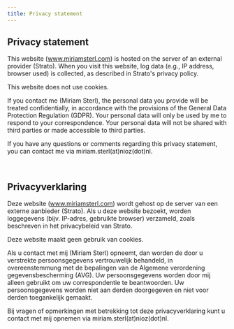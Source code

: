 ```yaml
---
title: Privacy statement
---
```


## Privacy statement

This website (www.miriamsterl.com) is hosted on the server of an external provider (Strato). When you visit this website, log data (e.g., IP address, browser used) is collected, as described in Strato's privacy policy.

This website does not use cookies.

If you contact me (Miriam Sterl), the personal data you provide will be treated confidentially, in accordance with the provisions of the General Data Protection Regulation (GDPR). Your personal data will only be used by me to respond to your correspondence. Your personal data will not be shared with third parties or made accessible to third parties.

If you have any questions or comments regarding this privacy statement, you can contact me via miriam.sterl(at)nioz(dot)nl.

&nbsp;
&nbsp;


## Privacyverklaring

Deze website (www.miriamsterl.com) wordt gehost op de server van een externe aanbieder (Strato). Als u deze website bezoekt, worden loggegevens (bijv. IP-adres, gebruikte browser) verzameld, zoals beschreven in het privacybeleid van Strato.

Deze website maakt geen gebruik van cookies.

Als u contact met mij (Miriam Sterl) opneemt, dan worden de door u verstrekte persoonsgegevens vertrouwelijk behandeld, in overeenstemmung met de bepalingen van de Algemene verordening gegevensbescherming (AVG). Uw persoonsgegevens worden door mij alleen gebruikt om uw correspondentie te beantwoorden. Uw persoonsgegevens worden niet aan derden doorgegeven en niet voor derden toegankelijk gemaakt.

Bij vragen of opmerkingen met betrekking tot deze privacyverklaring kunt u contact met mij opnemen via miriam.sterl(at)nioz(dot)nl.
